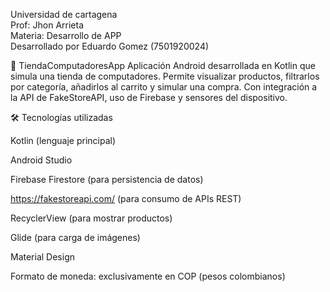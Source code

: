 Universidad de cartagena<br>
Prof: Jhon Arrieta<br>
Materia: Desarrollo de APP<br>
Desarrollado por Eduardo Gomez (7501920024)<br>


📱 TiendaComputadoresApp
Aplicación Android desarrollada en Kotlin que simula una tienda de computadores. Permite visualizar productos, filtrarlos por categoría, añadirlos al carrito y simular una compra. Con integración a la API de FakeStoreAPI, uso de Firebase y sensores del dispositivo.

🛠️ Tecnologías utilizadas

Kotlin (lenguaje principal)

Android Studio

Firebase Firestore (para persistencia de datos)

https://fakestoreapi.com/ (para consumo de APIs REST)

RecyclerView (para mostrar productos)

Glide (para carga de imágenes)

Material Design

Formato de moneda: exclusivamente en COP (pesos colombianos)
